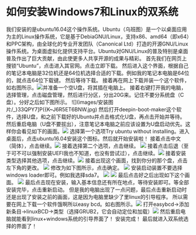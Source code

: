 # 如何安装Windows7和Linux的双系统
我们安装的是ubuntu16.04这个操作系统。Ubuntu（乌班图）是一个以桌面应用为主的Linux操作系统，它是基于DebiaGNU/Linux，支持x86、amd64（即x64）和PPC架构，由全球化的专业开发团队（Canonical Ltd）打造的开源GNU/Linux操作系统。为桌面虚拟化提供支持平台。Ubuntu对GNU/Linux的普及特别是桌面普及作出了巨大贡献，由此使更多人共享开源的成果与精彩。
首先我们在网页上搜锁“Ubuntu”，点击进入其官网。点击立即下载。
然后进入这个界面，根据自己的笔记本电脑是32位机还是64位机选择合适的下载。例如我的笔记本电脑是64位的，就点击64位下载键。
然后等待下载。
接着再在网上下载并装一个这个软件，如右图所示。![](images/安装图片/13}NL}@%2K~2[]7845~[QQQ4.png)并准备一个空U盘，将其插在电脑上。
接着右键打开我的电脑，选择管理，点击磁盘管理，然后进行分区，分出20G来。记住不要分系统盘（C盘）。分好之后如下图所示。
![](images/安装图片/_}33QPY7]P({K~J6R5ET6BNW.jpg)
然后打开deepin-boot-maker这个软件，选择U盘，和之前下载好的Ubuntu并点击格式化U盘，再点击开始并等待。
然后重启电脑（U盘不要拔出），注意笔记本电脑之前应该设置为U盘启动优先。这样你会看见如下的画面。![](07398D1392CD5C5EC7C92B96129AE9C8A.jpg)
选择第一个选项Try ubuntu without installing。进入桌面后，点击ubuntu16.04安装这个图标。然后就开始安装啦！
接着点击中文（简体），点击继续。![](images/安装图片/65AC3EE29FDFE537DAFC55AA02C20127.jpg)
接着选择第二个选项，点击继续。
![](images/安装图片/5C0D4A6B90D87E915F980C409F06F842.jpg)
接着点击后退（至于可不可以强制安装UEFI我也不知道，也没有尝试过），点击继续。![](images/安装图片/1E59BFA71C1AB1CAD742A2B2011A3CBF.jpg)
接着安装类型选择其他选项，点击继续。![](images/安装图片/1295AA6347D5623CC71CD553689F4BC2.jpg)
接着出现这个画面，找到你分的那个盘，点击左下角的更改。
![](images/安装图片/0C091452A87596066798A297DD073ECD.jpg)
修改为如下图所示，点击确定。
![](images/安装图片/60979C7DCFBC9493BA210A95FFCC0648.jpg)
安装启动装置不要选择windows loader即可。例如我选择sda7。
![](images/安装图片/78D5B10DD0A0124D555569B6964188F6.jpg)
![](images/安装图片/5DA75914D622DAB1C52A2B90EAF73FB5.jpg)
最后点击好之后出现如下这个画面。
![](images/安装图片/1060A240CD4083DDE27CDE8DC2E65256.jpg)
最后点击现在安装，输入基本信息还有所在地点，等待安装即可。等全部安装完毕，点击重新启动。
但是我的电脑出现了一点问题，最后点击重新启动时还是出现了安装之前的画面，这是因为电脑里缺少了里linux的引导程序。
所以需要在网上下载一个软件饿啊所以easy bcd。如右图所示。![](FV``3M5~WF@GD_[P57ZV]O2.png)
打开easybcd->添加新条目->linuxBCD->类型（选择GRUB2，它会自动定位和加载）![](830225aafa40f4bfb2279bd37004f78f0f7361823.jpg)
然后重启电脑就能看到linux+windows系统的引导界面了！
安装完成！
最后就进入双系统选择的界面了！







